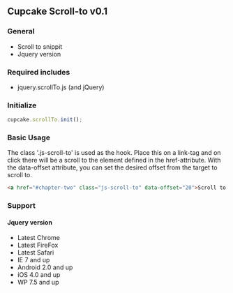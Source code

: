 ## Cupcake Scroll-to v0.1

### General
- Scroll to snippit
- Jquery version


### Required includes
- jquery.scrollTo.js (and jQuery)


### Initialize
```javascript
cupcake.scrollTo.init();
```

### Basic Usage
The class '.js-scroll-to' is used as the hook. Place this on a link-tag and on click there will be a scroll to the element defined in the href-attribute. With the data-offset attribute, you can set the desired offset from the target to scroll to.

```html
<a href="#chapter-two" class="js-scroll-to" data-offset="20">Scroll to chapter two</a>
```


### Support

#### Jquery version
- Latest Chrome
- Latest FireFox
- Latest Safari
- IE 7 and up
- Android 2.0 and up
- iOS 4.0 and up
- WP 7.5 and up
